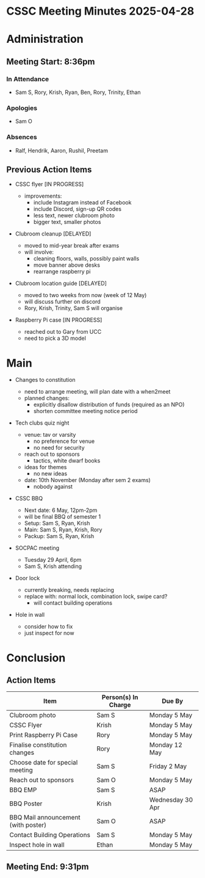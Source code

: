 # CSSC Meeting Minutes 2025-04-28

# Administration
## Meeting Start: 8:36pm
### In Attendance
- Sam S, Rory, Krish, Ryan, Ben, Rory, Trinity, Ethan

### Apologies
- Sam O

### Absences
- Ralf, Hendrik, Aaron, Rushil, Preetam

## Previous Action Items
- CSSC flyer [IN PROGRESS]
  - improvements:
    - include Instagram instead of Facebook
    - include Discord, sign-up QR codes
    - less text, newer clubroom photo
    - bigger text, smaller photos

- Clubroom cleanup [DELAYED]
  - moved to mid-year break after exams
  - will involve:
    - cleaning floors, walls, possibly paint walls
    - move banner above desks
    - rearrange raspberry pi

- Clubroom location guide [DELAYED]
  - moved to two weeks from now (week of 12 May)
  - will discuss further on discord
  - Rory, Krish, Trinity, Sam S will organise

- Raspberry Pi case [IN PROGRESS]
  - reached out to Gary from UCC
  - need to pick a 3D model

# Main

- Changes to constitution
  - need to arrange meeting, will plan date with a when2meet
  - planned changes:
    - explicitly disallow distribution of funds (required as an NPO)
    - shorten committee meeting notice period

- Tech clubs quiz night
  - venue: tav or varsity
    - no preference for venue
    - no need for security
  - reach out to sponsors
    - tactics, white dwarf books
  - ideas for themes
    - no new ideas
  - date: 10th November (Monday after sem 2 exams)
    - nobody against

- CSSC BBQ
  - Next date: 6 May, 12pm-2pm
  - will be final BBQ of semester 1
  - Setup: Sam S, Ryan, Krish
  - Main: Sam S, Ryan, Krish, Rory
  - Packup: Sam S, Ryan, Krish

- SOCPAC meeting
  - Tuesday 29 April, 6pm
  - Sam S, Krish attending

- Door lock
  - currently breaking, needs replacing
  - replace with: normal lock, combination lock, swipe card?
    - will contact building operations

- Hole in wall
  - consider how to fix
  - just inspect for now

# Conclusion
## Action Items
| Item    | Person(s) In Charge | Due By  |
| -------- | ------- | ------- |
|Clubroom photo|Sam S|Monday 5 May|
|CSSC Flyer|Krish|Monday 5 May|
|Print Raspberry Pi Case|Rory|Monday 5 May|
|Finalise constitution changes|Rory|Monday 12 May|
|Choose date for special meeting|Sam S|Friday 2 May|
|Reach out to sponsors|Sam O|Monday 5 May|
|BBQ EMP|Sam S|ASAP|
|BBQ Poster|Krish|Wednesday 30 Apr|
|BBQ Mail announcement (with poster)|Sam O|ASAP|
|Contact Building Operations|Sam S|Monday 5 May|
|Inspect hole in wall|Ethan|Monday 5 May|


## Meeting End: 9:31pm
